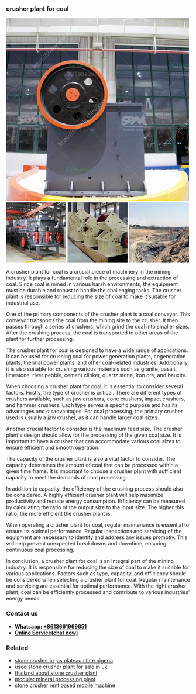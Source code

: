 <h3>crusher plant for coal</h3><img src='1702953131.jpg' alt=''><p>A crusher plant for coal is a crucial piece of machinery in the mining industry. It plays a fundamental role in the processing and extraction of coal. Since coal is mined in various harsh environments, the equipment must be durable and robust to handle the challenging tasks. The crusher plant is responsible for reducing the size of coal to make it suitable for industrial use.</p><p>One of the primary components of the crusher plant is a coal conveyor. This conveyor transports the coal from the mining site to the crusher. It then passes through a series of crushers, which grind the coal into smaller sizes. After the crushing process, the coal is transported to other areas of the plant for further processing.</p><p>The crusher plant for coal is designed to have a wide range of applications. It can be used for crushing coal for power generation plants, cogeneration plants, thermal power plants, and other coal-related industries. Additionally, it is also suitable for crushing various materials such as granite, basalt, limestone, river pebble, cement clinker, quartz stone, iron ore, and bauxite.</p><p>When choosing a crusher plant for coal, it is essential to consider several factors. Firstly, the type of crusher is critical. There are different types of crushers available, such as jaw crushers, cone crushers, impact crushers, and hammer crushers. Each type serves a specific purpose and has its advantages and disadvantages. For coal processing, the primary crusher used is usually a jaw crusher, as it can handle larger coal sizes.</p><p>Another crucial factor to consider is the maximum feed size. The crusher plant's design should allow for the processing of the given coal size. It is important to have a crusher that can accommodate various coal sizes to ensure efficient and smooth operation.</p><p>The capacity of the crusher plant is also a vital factor to consider. The capacity determines the amount of coal that can be processed within a given time frame. It is important to choose a crusher plant with sufficient capacity to meet the demands of coal processing.</p><p>In addition to capacity, the efficiency of the crushing process should also be considered. A highly efficient crusher plant will help maximize productivity and reduce energy consumption. Efficiency can be measured by calculating the ratio of the output size to the input size. The higher this ratio, the more efficient the crusher plant is.</p><p>When operating a crusher plant for coal, regular maintenance is essential to ensure its optimal performance. Regular inspections and servicing of the equipment are necessary to identify and address any issues promptly. This will help prevent unexpected breakdowns and downtime, ensuring continuous coal processing.</p><p>In conclusion, a crusher plant for coal is an integral part of the mining industry. It is responsible for reducing the size of coal to make it suitable for various applications. Factors such as type, capacity, and efficiency should be considered when selecting a crusher plant for coal. Regular maintenance and servicing are essential for optimal performance. With the right crusher plant, coal can be efficiently processed and contribute to various industries' energy needs.</p><h3>Contact us</h3><ul><li><strong>Whatsapp:&nbsp;<a href="https://wa.me/8613661969651">+8613661969651</a></strong></li><li><a href="https://swt.shibang-china.com/?git&amp;zhl&amp;crusher plant for coal"><strong>Online Service(chat now)</strong></a></li></ul><h3>Related</h3><ul><li><a href='stone crusher in jos plateau state nigeria.md'>stone crusher in jos plateau state nigeria</a></li><li><a href='used stone crusher plant for sale in uk.md'>used stone crusher plant for sale in uk</a></li><li><a href='thailand about stone crusher plant.md'>thailand about stone crusher plant</a></li><li><a href='modular mineral processing plant.md'>modular mineral processing plant</a></li><li><a href='stone crusher rent based mobile machine.md'>stone crusher rent based mobile machine</a></li></ul>
